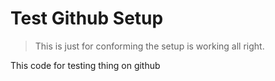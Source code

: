 # Test Github Setup 

> This is just for conforming the setup is working all right.

This code for testing thing on github


